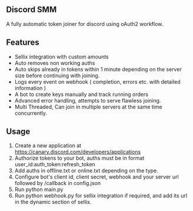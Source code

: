 ## Discord SMM

A fully automatic token joiner for discord using oAuth2 workflow.

## Features

- Sellix integration with custom amounts<br>
- Auto removes non working auths<br>
- Auto skips already in tokens within 1 minute depending on the server size before continuing with joining.<br>
- Logs every event on webhook ( completion, errors etc. with detailed information )<br>
- A bot to create keys manually and track running orders<br>
- Advanced error handling, attempts to serve flawless joining.<br>
- Multi Threaded, Can join in multiple servers at the same time concurrently.

## Usage

1. Create a new application at https://canary.discord.com/developers/applications<br>
2. Authorize tokens to your bot, auths must be in format user_id:auth_token:refresh_token<br>
3. Add auths in offline.txt or online.txt depending on the type.<br>
4. Configure bot's client id, client secret, webhook and your server url followed by /callback in config.json<br>
5. Run python main.py<br>
6. Run python webhook.py for sellix integration if required, and add its url in the dynamic section of sellix.
